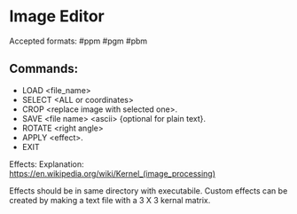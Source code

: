 # Image Editor

Accepted formats:
#ppm
#pgm
#pbm

## Commands:
- LOAD \<file_name>
- SELECT \<ALL or coordinates>
- CROP \<replace image with selected one>. 
- SAVE \<file name> \<ascii> {optional for plain text}. 
- ROTATE \<right angle>    
- APPLY \<effect>. 
- EXIT

Effects:
Explanation:
https://en.wikipedia.org/wiki/Kernel_(image_processing)

Effects should be in same directory with executabile.
Custom effects can be created by making a text file
with a 3 X 3 kernal matrix.
